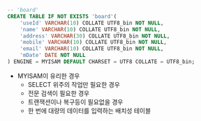 ```sql
-- 'board'
CREATE TABLE IF NOT EXISTS 'board'(
	'useId' VARCHAR(10) COLLATE UTF8_bin NOT NULL, 
	'name' VARCHAR(10) COLLATE UTF8_bin NOT NULL,
	'address' VARCHAR(30) COLLATE UTF8_bin NOT NULL,
	'mobile' VARCHAR(10) COLLATE UTF8_bin NOT NULL,
	'email' VARCHAR(10) COLLATE UTF8_bin NOT NULL,
	'mDate' DATE NOT NULL
) ENGINE = MYISAM DEFAULT CHARSET = UTF8 COLLATE = UTF8_bin;
```

* MYISAM이 유리한 경우
  * SELECT 위주의 작업만 필요한 경우
  * 전문 검색이 필요한 경우
  * 트랜잭션이나 복구등이 필요없을 경우
  * 한 번에 대량의 데이터를 입력하는 배치성 테이블 
